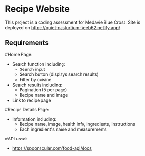 # Recipe Website

This project is a coding assessment for Medavie Blue Cross.
Site is deployed on https://quiet-nasturtium-7eeb62.netlify.app/

## Requirements

#Home Page:

- Search function including:
  - Search input
  - Search button (displays search results)
  - Filter by cuisine
- Search results including:
  - Pagination (5 per page)
  - Recipe name and image
- Link to recipe page

#Recipe Details Page:

- Information including:
  - Recipe name, image, health info, ingredients, instructions
  - Each ingredient's name and measurements

#API used:

- https://spoonacular.com/food-api/docs

